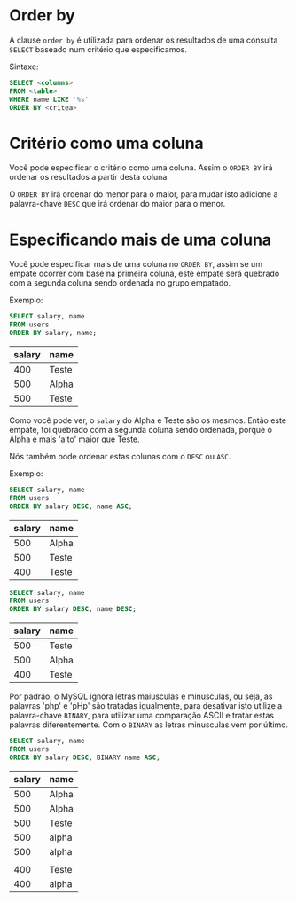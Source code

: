 # Order by

A clause `order by` é utilizada para ordenar os resultados de uma consulta `SELECT` baseado num critério que especificamos.

Sintaxe:

```sql
SELECT <columns>
FROM <table>
WHERE name LIKE '%s'
ORDER BY <critea>
```

# Critério como uma coluna

Você pode especificar o critério como uma coluna. Assim o `ORDER BY` irá ordenar os resultados a partir desta coluna.

O `ORDER BY` irá ordenar do menor para o maior, para mudar isto adicione a palavra-chave `DESC` que irá ordenar do maior para o menor.

# Especificando mais de uma coluna

Você pode especificar mais de uma coluna no `ORDER BY`, assim se um empate ocorrer com base na primeira coluna, este empate será quebrado com a segunda coluna sendo ordenada no grupo empatado.

Exemplo:

```sql
SELECT salary, name
FROM users
ORDER BY salary, name;
```

| salary | name  |
|--------|-------|
| 400    | Teste |
| 500    | Alpha |
| 500    | Teste |

Como você pode ver, o `salary` do Alpha e Teste são os mesmos. Então este empate, foi quebrado com a segunda coluna sendo ordenada, porque o Alpha é mais 'alto' maior que Teste.

Nós também pode ordenar estas colunas com o `DESC` ou `ASC`.

Exemplo:

```sql
SELECT salary, name
FROM users
ORDER BY salary DESC, name ASC;
```

| salary | name  |
|--------|-------|
| 500    | Alpha |
| 500    | Teste |
| 400    | Teste |

```sql
SELECT salary, name
FROM users
ORDER BY salary DESC, name DESC;
```

| salary | name  |
|--------|-------|
| 500    | Teste |
| 500    | Alpha |
| 400    | Teste |

Por padrão, o MySQL ignora letras maiusculas e minusculas, ou seja, as palavras 'php' e 'pHp' são tratadas igualmente, para desativar isto utilize a palavra-chave `BINARY`, para utilizar uma comparação ASCII e tratar estas palavras diferentemente. Com o `BINARY` as letras minusculas vem por último.

```sql
SELECT salary, name
FROM users
ORDER BY salary DESC, BINARY name ASC;
```

| salary | name  |
|--------|-------|
| 500    | Alpha | 
| 500    | Alpha |
| 500    | Teste |
| 500    | alpha | 
| 500    | alpha |
|        |       | 
| 400    | Teste |
| 400    | alpha |